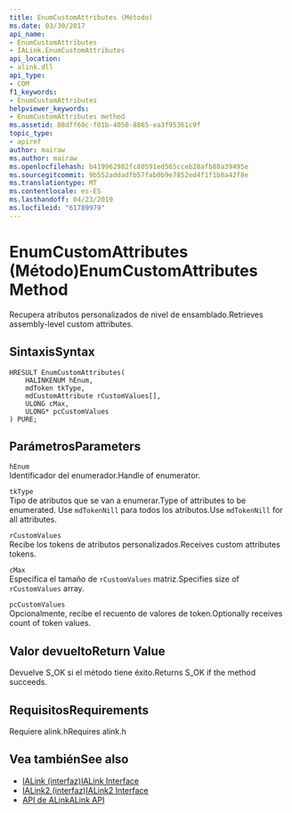 ```yaml
---
title: EnumCustomAttributes (Método)
ms.date: 03/30/2017
api_name:
- EnumCustomAttributes
- IALink.EnumCustomAttributes
api_location:
- alink.dll
api_type:
- COM
f1_keywords:
- EnumCustomAttributes
helpviewer_keywords:
- EnumCustomAttributes method
ms.assetid: 08dff60c-f01b-4050-8865-ea3f95361c9f
topic_type:
- apiref
author: mairaw
ms.author: mairaw
ms.openlocfilehash: b419962982fc80591ed565cceb28afb88a39495e
ms.sourcegitcommit: 9b552addadfb57fab0b9e7852ed4f1f1b8a42f8e
ms.translationtype: MT
ms.contentlocale: es-ES
ms.lasthandoff: 04/23/2019
ms.locfileid: "61789979"
---
```

# <a name="enumcustomattributes-method"></a><span data-ttu-id="5f836-102">EnumCustomAttributes (Método)</span><span class="sxs-lookup"><span data-stu-id="5f836-102">EnumCustomAttributes Method</span></span>
<span data-ttu-id="5f836-103">Recupera atributos personalizados de nivel de ensamblado.</span><span class="sxs-lookup"><span data-stu-id="5f836-103">Retrieves assembly-level custom attributes.</span></span>  
  
## <a name="syntax"></a><span data-ttu-id="5f836-104">Sintaxis</span><span class="sxs-lookup"><span data-stu-id="5f836-104">Syntax</span></span>  
  
```  
HRESULT EnumCustomAttributes(  
    HALINKENUM hEnum,  
    mdToken tkType,  
    mdCustomAttribute rCustomValues[],  
    ULONG cMax,  
    ULONG* pcCustomValues  
) PURE;  
```  
  
## <a name="parameters"></a><span data-ttu-id="5f836-105">Parámetros</span><span class="sxs-lookup"><span data-stu-id="5f836-105">Parameters</span></span>  
 `hEnum`  
 <span data-ttu-id="5f836-106">Identificador del enumerador.</span><span class="sxs-lookup"><span data-stu-id="5f836-106">Handle of enumerator.</span></span>  
  
 `tkType`  
 <span data-ttu-id="5f836-107">Tipo de atributos que se van a enumerar.</span><span class="sxs-lookup"><span data-stu-id="5f836-107">Type of attributes to be enumerated.</span></span> <span data-ttu-id="5f836-108">Use `mdTokenNill` para todos los atributos.</span><span class="sxs-lookup"><span data-stu-id="5f836-108">Use `mdTokenNill` for all attributes.</span></span>  
  
 `rCustomValues`  
 <span data-ttu-id="5f836-109">Recibe los tokens de atributos personalizados.</span><span class="sxs-lookup"><span data-stu-id="5f836-109">Receives custom attributes tokens.</span></span>  
  
 `cMax`  
 <span data-ttu-id="5f836-110">Especifica el tamaño de `rCustomValues` matriz.</span><span class="sxs-lookup"><span data-stu-id="5f836-110">Specifies size of `rCustomValues` array.</span></span>  
  
 `pcCustomValues`  
 <span data-ttu-id="5f836-111">Opcionalmente, recibe el recuento de valores de token.</span><span class="sxs-lookup"><span data-stu-id="5f836-111">Optionally receives count of token values.</span></span>  
  
## <a name="return-value"></a><span data-ttu-id="5f836-112">Valor devuelto</span><span class="sxs-lookup"><span data-stu-id="5f836-112">Return Value</span></span>  
 <span data-ttu-id="5f836-113">Devuelve S_OK si el método tiene éxito.</span><span class="sxs-lookup"><span data-stu-id="5f836-113">Returns S_OK if the method succeeds.</span></span>  
  
## <a name="requirements"></a><span data-ttu-id="5f836-114">Requisitos</span><span class="sxs-lookup"><span data-stu-id="5f836-114">Requirements</span></span>  
 <span data-ttu-id="5f836-115">Requiere alink.h</span><span class="sxs-lookup"><span data-stu-id="5f836-115">Requires alink.h</span></span>  
  
## <a name="see-also"></a><span data-ttu-id="5f836-116">Vea también</span><span class="sxs-lookup"><span data-stu-id="5f836-116">See also</span></span>

- [<span data-ttu-id="5f836-117">IALink (interfaz)</span><span class="sxs-lookup"><span data-stu-id="5f836-117">IALink Interface</span></span>](../../../../docs/framework/unmanaged-api/alink/ialink-interface.md)
- [<span data-ttu-id="5f836-118">IALink2 (interfaz)</span><span class="sxs-lookup"><span data-stu-id="5f836-118">IALink2 Interface</span></span>](../../../../docs/framework/unmanaged-api/alink/ialink2-interface.md)
- [<span data-ttu-id="5f836-119">API de ALink</span><span class="sxs-lookup"><span data-stu-id="5f836-119">ALink API</span></span>](../../../../docs/framework/unmanaged-api/alink/index.md)
